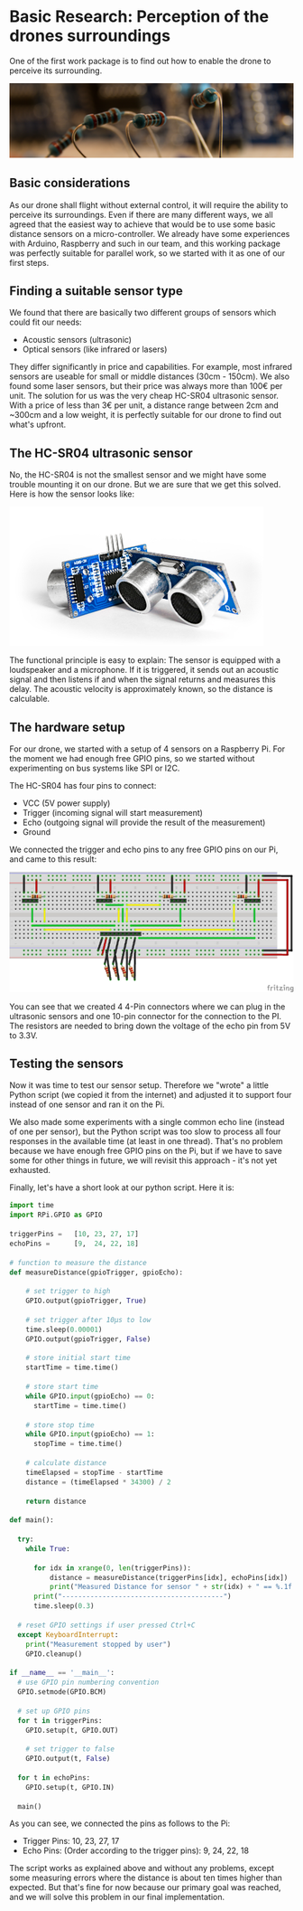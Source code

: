# Basic Research: Perception of the drones surroundings

One of the first work package is to find out how to enable the drone to perceive its surrounding.

![header](./media/header_resistor.jpg)

## Basic considerations

As our drone shall flight without external control, it will require the ability to perceive its surroundings. 
Even if there are many different ways, we all agreed that the easiest way to achieve that would be to use 
some basic distance sensors on a micro-controller. We already have some experiences with Arduino, Raspberry 
and such in our team, and this working package was perfectly suitable for parallel work, so we started with
it as one of our first steps.

## Finding a suitable sensor type

We found that there are basically two different groups of sensors which could fit our needs:

- Acoustic sensors (ultrasonic)
- Optical sensors (like infrared or lasers)

They differ significantly in price and capabilities. For example, most infrared sensors are useable for 
small or middle distances (30cm - 150cm). We also found some laser sensors, but their price was always more
than 100€ per unit.
The solution for us was the very cheap HC-SR04 ultrasonic sensor. With a price of less than 3€ per unit, 
a distance range between 2cm and ~300cm and a low weight, it is perfectly suitable for our drone to find out what's upfront.

## The HC-SR04 ultrasonic sensor

No, the HC-SR04 is not the smallest sensor and we might have some trouble mounting it on our drone. But we are 
sure that we get this solved. Here is how the sensor looks like:

![HC-SR04 ultrasonic sensor](./media/hc_sr_04_small.jpg)

The functional principle is easy to explain: The sensor is equipped with a loudspeaker and a microphone. If it 
is triggered, it sends out an acoustic signal and then listens if and when the signal returns and measures this 
delay. The acoustic velocity is approximately known, so the distance is calculable.

## The hardware setup

For our drone, we started with a setup of 4 sensors on a Raspberry Pi. For the moment we had enough free GPIO pins,
so we started without experimenting on bus systems like SPI or I2C. 

The HC-SR04 has four pins to connect:
- VCC (5V power supply)
- Trigger (incoming signal will start measurement)
- Echo (outgoing signal will provide the result of the measurement)
- Ground

We connected the trigger and echo pins to any free GPIO pins on our Pi, and came to this result:

![HC-SR04 ultrasonic sensor](./media/ultrasonic_sketch_small.jpg)

You can see that we created 4 4-Pin connectors where we can plug in the ultrasonic sensors and one 10-pin connector 
for the connection to the PI. The resistors are needed to bring down the voltage of the echo pin from 5V to 3.3V.


## Testing the sensors

Now it was time to test our sensor setup. Therefore we "wrote" a little Python script (we copied it from the internet) 
and adjusted it to support four instead of one sensor and ran it on the Pi.

We also made some experiments with a single common echo line (instead of one per sensor), but the Python script was too 
slow to process all four responses in the available time (at least in one thread). That's no problem because we have enough 
free GPIO pins on the Pi, but if we have to save some for other things in future, we will revisit this approach - it's not yet 
exhausted.

Finally, let's have a short look at our python script. Here it is:

```python
import time
import RPi.GPIO as GPIO

triggerPins =   [10, 23, 27, 17]
echoPins =      [9,  24, 22, 18]

# function to measure the distance
def measureDistance(gpioTrigger, gpioEcho):

    # set trigger to high
    GPIO.output(gpioTrigger, True)

    # set trigger after 10µs to low
    time.sleep(0.00001)
    GPIO.output(gpioTrigger, False)

    # store initial start time
    startTime = time.time()

    # store start time
    while GPIO.input(gpioEcho) == 0:
      startTime = time.time()

    # store stop time
    while GPIO.input(gpioEcho) == 1:
      stopTime = time.time()

    # calculate distance
    timeElapsed = stopTime - startTime
    distance = (timeElapsed * 34300) / 2

    return distance

def main():

  try:
    while True:

      for idx in xrange(0, len(triggerPins)):
          distance = measureDistance(triggerPins[idx], echoPins[idx])
          print("Measured Distance for sensor " + str(idx) + " == %.1f cm" % distance)
      print("----------------------------------------")
      time.sleep(0.3)

  # reset GPIO settings if user pressed Ctrl+C
  except KeyboardInterrupt:
    print("Measurement stopped by user")
    GPIO.cleanup()

if __name__ == '__main__':
  # use GPIO pin numbering convention
  GPIO.setmode(GPIO.BCM)

  # set up GPIO pins
  for t in triggerPins:
    GPIO.setup(t, GPIO.OUT)

    # set trigger to false
    GPIO.output(t, False)

  for t in echoPins:
    GPIO.setup(t, GPIO.IN)

  main()
```

As you can see, we connected the pins as follows to the Pi:

- Trigger Pins: 10, 23, 27, 17
- Echo Pins: (Order according to the trigger pins): 9, 24, 22, 18

The script works as explained above and without any problems, except some measuring errors where the distance is about ten times 
higher than expected. But that's fine for now because our primary goal was reached, and we will solve this problem in our final 
implementation.
